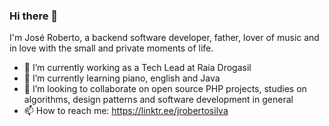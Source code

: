 ### Hi there 👋

I'm José Roberto, a backend software developer, father, lover of music and in love with the small and private moments of life.

- 🔭 I’m currently working as a Tech Lead at Raia Drogasil
- 🌱 I’m currently learning piano, english and Java
- 👯 I’m looking to collaborate on open source PHP projects, studies on algorithms, design patterns and software development in general
- 📫 How to reach me: https://linktr.ee/jrobertosilva

